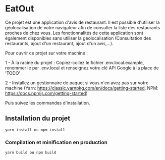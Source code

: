 # EatOut
Ce projet est une application d'avis de restaurant.
Il est possible d'utiliser la géolocalisation de votre navigateur afin de consulter la liste des restaurants proches de chez vous.
Les fonctionnalités de cette application sont également disponibles sans utiliser la géolocalisation (Consultation des restaurants, ajout d'un restaurant, ajout d'un avis,...).

Pour ouvrir ce projet sur votre machine :

1 - À la racine du projet : Copiez-collez le fichier .env.local.example, renommer le par .env.local et renseignez votre clé API Google à la place de 'TODO'

2 - Installez un gestionnaire de paquet si vous n'en avez pas sur votre machine 
(Yarn: https://classic.yarnpkg.com/en/docs/getting-started, NPM: https://docs.npmjs.com/getting-started)

Puis suivez les commandes d'installation.

## Installation du projet
```
yarn install ou npm install
```

### Compilation et minification en production
```
yarn build ou npm build
```
